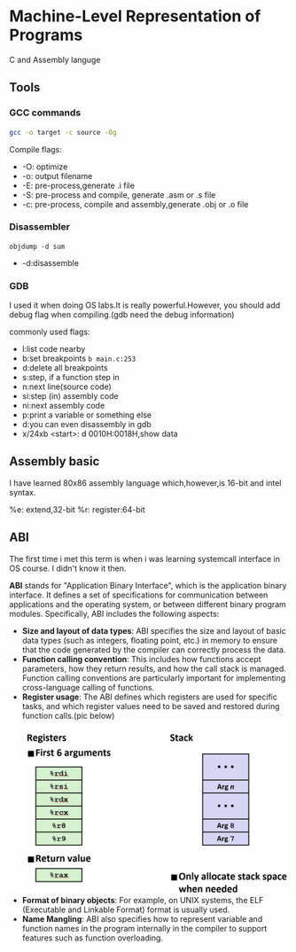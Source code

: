 # Machine-Level Representation of Programs

C and Assembly languge

## Tools

### GCC commands

```bash
gcc -o target -c source -Og
```

Compile flags:

- -O: optimize
- -o: output filename
- -E: pre-process,generate .i file
- -S: pre-process and compile, generate .asm or .s file
- -c: pre-process, compile and assembly,generate .obj or .o file

### Disassembler

```shell
objdump -d sum
```

- -d:disassemble

### GDB

I used it when doing OS labs.It is really powerful.However, you should add debug flag when compiling.(gdb need the debug information)

commonly used flags:

- l:list code nearby
- b:set breakpoints ```b main.c:253```
- d:delete all breakpoints
- s:step, if a function step in
- n:next line(source code)
- si:step (in) assembly code
- ni:next assembly code
- p:print a variable or something else
- d:you can even disassembly in gdb
- x/24xb \<start\>: d 0010H:0018H,show data

## Assembly basic

I have learned 80x86 assembly language which,however,is 16-bit and intel syntax.

%e: extend,32-bit
%r: register:64-bit

## ABI

The first time i met this term is when i was learning systemcall interface in OS course. I didn't know it then.

**ABI** stands for "Application Binary Interface", which is the application binary interface. It defines a set of specifications for communication between applications and the operating system, or between different binary program modules. Specifically, ABI includes the following aspects:

- **Size and layout of data types**: ABI specifies the size and layout of basic data types (such as integers, floating point, etc.) in memory to ensure that the code generated by the compiler can correctly process the data.
- **Function calling convention**: This includes how functions accept parameters, how they return results, and how the call stack is managed. Function calling conventions are particularly important for implementing cross-language calling of functions.
- **Register usage**: The ABI defines which registers are used for specific tasks, and which register values ​​need to be saved and restored during function calls.(pic below)
    ![1707023496671](image/Ch3/1707023496671.png)
- **Format of binary objects**: For example, on UNIX systems, the ELF (Executable and Linkable Format) format is usually used.
- **Name Mangling**: ABI also specifies how to represent variable and function names in the program internally in the compiler to support features such as function overloading.
